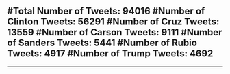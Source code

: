 #Total Number of Tweets: 94016 
#Number of Clinton Tweets: 56291
#Number of Cruz Tweets: 13559
#Number of Carson Tweets: 9111
#Number of Sanders Tweets: 5441
#Number of Rubio Tweets: 4917
#Number of Trump Tweets: 4692
---
---
